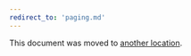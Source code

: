 ```yaml
---
redirect_to: 'paging.md'
---
```


This document was moved to [another location](paging.md).

<!-- This redirect file can be deleted after 2021-04-21 -->
<!-- Before deletion, see: https://docs.gitlab.com/ee/development/documentation/#move-or-rename-a-page -->

